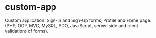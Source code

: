 # custom-app
Custom application. Sign-In and Sign-Up forms, Profile and Home page. (PHP, OOP, MVC, MySQL, PDO, JavaScript, server-side and client validations of forms).
